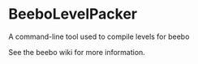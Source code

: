 # BeeboLevelPacker
A command-line tool used to compile levels for beebo

See the beebo wiki for more information.
